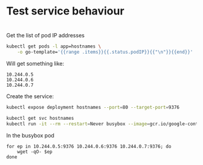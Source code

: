 # Test service behaviour
#
Get the list of pod IP addresses
```sh
kubectl get pods -l app=hostnames \
    -o go-template='{{range .items}}{{.status.podIP}}{{"\n"}}{{end}}'
```

Will get something like:

```
10.244.0.5
10.244.0.6
10.244.0.7
```

Create the service:

```sh
kubectl expose deployment hostnames --port=80 --target-port=9376
```

```sh
kubectl get svc hostnames
kubectl run -it --rm --restart=Never busybox --image=gcr.io/google-containers/busybox sh
```

In the busybox pod

```
for ep in 10.244.0.5:9376 10.244.0.6:9376 10.244.0.7:9376; do
    wget -qO- $ep
done
```

